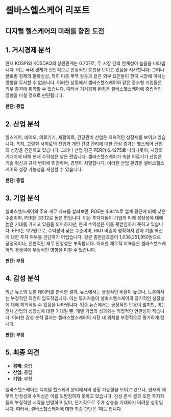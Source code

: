 # 셀바스헬스케어 리포트
## 디지털 헬스케어의 미래를 향한 도전

## 1. 거시경제 분석
현재 KOSPI와 KOSDAQ의 상관관계는 0.707로, 두 시장 간의 연계성이 높음을 나타냅니다. 이는 국내 경제가 전반적으로 안정적인 흐름을 보이고 있음을 시사합니다. 그러나 글로벌 경제의 불확실성, 특히 미중 무역 갈등과 같은 외부 요인들이 한국 시장에 미치는 영향을 무시할 수 없습니다. 이러한 상황에서 셀바스헬스케어와 같은 중소형 기업들은 외부 충격에 취약할 수 있습니다. 따라서 거시경제 환경은 셀바스헬스케어에 중립적인 영향을 미칠 것으로 판단됩니다.

**판단: 중립**

## 2. 산업 분석
헬스케어, 바이오, 의료기기, 재활의료, 건강관리 산업은 지속적인 성장세를 보이고 있습니다. 특히, 고령화 사회로의 진입과 개인 건강 관리에 대한 관심 증가는 헬스케어 산업의 성장을 견인하고 있습니다. 그러나 산업 평균 PER이 6.4275로 나타나듯이, 시장의 기대치에 비해 현재 수익성은 낮은 편입니다. 셀바스헬스케어가 속한 의료기기 산업은 기술 혁신과 규제 변화에 민감하며, 경쟁이 치열합니다. 이러한 산업 환경은 셀바스헬스케어의 성장 가능성을 제한할 수 있습니다.

**판단: 중립**

## 3. 기업 분석
셀바스헬스케어의 주요 재무 지표를 살펴보면, ROE는 4.94%로 업계 평균에 비해 낮은 수준이며, PER은 33.12로 높은 편입니다. 이는 투자자들이 기업의 미래 성장성에 대해 높은 기대를 가지고 있음을 의미하지만, 현재 수익성은 이를 뒷받침하지 못하고 있습니다. EPS는 122원으로, 수익성이 낮은 수준이며, R&D 비중이 명확하지 않아 기술 혁신에 대한 투자 여부를 판단하기 어렵습니다. 평균 총현금흐름이 1,038,251,950원으로 긍정적이나, 전반적인 재무 안정성은 부족합니다. 이러한 재무적 지표들은 셀바스헬스케어의 경쟁력에 부정적인 영향을 미칠 수 있습니다.

**판단: 부정**

## 4. 감성 분석
최근 뉴스와 토론 데이터를 분석한 결과, 뉴스에서는 긍정적인 비율이 높으나, 토론에서는 부정적인 의견이 압도적입니다. 이는 투자자들이 셀바스헬스케어의 장기적인 성장성에 대해 회의적일 수 있음을 나타냅니다. 업종 뉴스에서는 긍정적인 반응이 많지만, 이는 전체 산업의 성장성에 대한 기대일 뿐, 개별 기업의 성과와는 직접적인 연관성이 적습니다. 이러한 감성 분석 결과는 셀바스헬스케어의 시장 내 위치를 부정적으로 평가하게 합니다.

**판단: 부정**

## 5. 최종 의견
- **경제:** 중립
- **산업:** 중립
- **기업:** 부정

셀바스헬스케어는 디지털 헬스케어 분야에서의 성장 가능성을 보이고 있으나, 현재의 재무적 안정성과 수익성은 이를 뒷받침하지 못하고 있습니다. 감성 분석 결과 또한 투자자들의 부정적인 시각을 반영하고 있어, 단기적으로 주가 상승을 기대하기 어려운 상황입니다. 따라서, 셀바스헬스케어에 대한 최종 판단은 '매도'입니다.